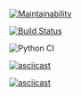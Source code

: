 [![Maintainability](https://api.codeclimate.com/v1/badges/8e29557a90f7deb076be/maintainability)](https://codeclimate.com/github/IlyaSavitckiy/python-project-lvl2/maintainability)

[![Build Status](https://travis-ci.com/IlyaSavitckiy/python-project-lvl2.svg?branch=master)](https://travis-ci.com/IlyaSavitckiy/python-project-lvl2)

![Python CI](https://github.com/IlyaSavitckiy/python-project-lvl2/workflows/Python%20CI/badge.svg)

[![asciicast](https://asciinema.org/a/y3fshrbdJRTnG2xUM2MRGvHne.svg)](https://asciinema.org/a/y3fshrbdJRTnG2xUM2MRGvHne)

[![asciicast](https://asciinema.org/a/Ugcz1USAzCFDGKvkQ35maTH9v.svg)](https://asciinema.org/a/Ugcz1USAzCFDGKvkQ35maTH9v)